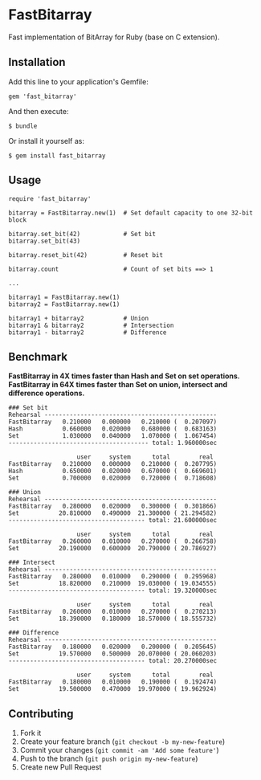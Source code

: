 # FastBitarray

Fast implementation of BitArray for Ruby (base on C extension).

## Installation

Add this line to your application's Gemfile:

    gem 'fast_bitarray'

And then execute:

    $ bundle

Or install it yourself as:

    $ gem install fast_bitarray

## Usage

~~~
require 'fast_bitarray'

bitarray = FastBitarray.new(1)  # Set default capacity to one 32-bit block

bitarray.set_bit(42)            # Set bit
bitarray.set_bit(43)

bitarray.reset_bit(42)          # Reset bit

bitarray.count                  # Count of set bits ==> 1

...

bitarray1 = FastBitarray.new(1)
bitarray2 = FastBitarray.new(1)

bitarray1 + bitarray2           # Union
bitarray1 & bitarray2           # Intersection
bitarray1 - bitarray2           # Difference

~~~

## Benchmark

**FastBitarray in 4X times faster than Hash and Set on set operations.**
**FastBitarray in 64X times faster than Set on union, intersect and difference operations.**

~~~
### Set bit
Rehearsal ------------------------------------------------
FastBitarray   0.210000   0.000000   0.210000 (  0.207097)
Hash           0.660000   0.020000   0.680000 (  0.683163)
Set            1.030000   0.040000   1.070000 (  1.067454)
--------------------------------------- total: 1.960000sec

                   user     system      total        real
FastBitarray   0.210000   0.000000   0.210000 (  0.207795)
Hash           0.650000   0.020000   0.670000 (  0.669601)
Set            0.700000   0.020000   0.720000 (  0.718608)

### Union
Rehearsal ------------------------------------------------
FastBitarray   0.280000   0.020000   0.300000 (  0.301866)
Set           20.810000   0.490000  21.300000 ( 21.294582)
-------------------------------------- total: 21.600000sec

                   user     system      total        real
FastBitarray   0.260000   0.010000   0.270000 (  0.266758)
Set           20.190000   0.600000  20.790000 ( 20.786927)

### Intersect
Rehearsal ------------------------------------------------
FastBitarray   0.280000   0.010000   0.290000 (  0.295968)
Set           18.820000   0.210000  19.030000 ( 19.034555)
-------------------------------------- total: 19.320000sec

                   user     system      total        real
FastBitarray   0.260000   0.010000   0.270000 (  0.270213)
Set           18.390000   0.180000  18.570000 ( 18.555732)

### Difference
Rehearsal ------------------------------------------------
FastBitarray   0.180000   0.020000   0.200000 (  0.205645)
Set           19.570000   0.500000  20.070000 ( 20.060203)
-------------------------------------- total: 20.270000sec

                   user     system      total        real
FastBitarray   0.180000   0.010000   0.190000 (  0.192474)
Set           19.500000   0.470000  19.970000 ( 19.962924)
~~~

## Contributing

1. Fork it
2. Create your feature branch (`git checkout -b my-new-feature`)
3. Commit your changes (`git commit -am 'Add some feature'`)
4. Push to the branch (`git push origin my-new-feature`)
5. Create new Pull Request

